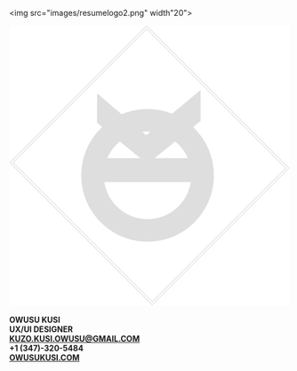 <img src="images/resumelogo2.png" width"20"> 

![](images/resumelogo2.png "logo")

**OWUSU KUSI**  <br>
**UX/UI DESIGNER**<br>
**KUZO.KUSI.OWUSU@GMAIL.COM** <br>
**+1 (347)-320-5484** <br>
[**OWUSUKUSI.COM**](https://www.owusukusi.com "My Portfolio")
